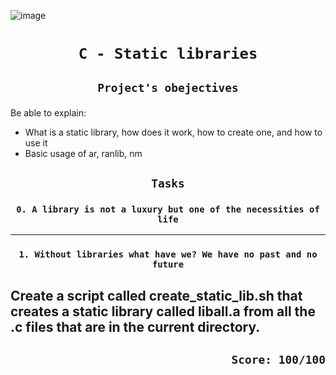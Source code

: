 ![image](https://media-exp1.licdn.com/dms/image/C4E12AQGQo_mcLkMHNQ/article-cover_image-shrink_720_1280/0/1615080464521?e=2147483647&v=beta&t=ND_OfvFzjdjngD8GdMnHY8xRccVZ57TJdjgDyOui9IM)


# <p align=center>`C - Static libraries`</p>
## <p align=center> `Project's obejectives` </p>
Be able to explain:
- What is a static library, how does it work, how to create one, and how to use it
- Basic usage of ar, ranlib, nm

## <p align=center>`Tasks`</p>
### <p align=center>`0. A library is not a luxury but one of the necessities of life`</p>

---------------------------------------------------------------------
### <p align=center>`1. Without libraries what have we? We have no past and no future`</p>
Create a script called create_static_lib.sh that creates a static library called liball.a from all the .c files that are in the current directory.
---------------------------------------------------------------------


## <p align=right>`Score: 100/100`</p>
